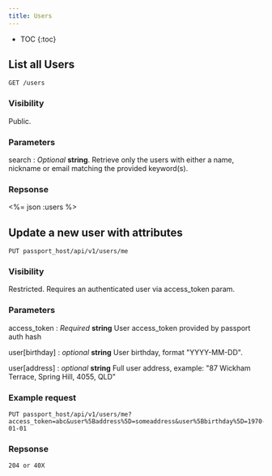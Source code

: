 ```yaml
---
title: Users
---
```


* TOC
{:toc}

## List all Users

    GET /users

### Visibility

Public.

### Parameters

search : _Optional_ **string**. Retrieve only the users with either a name, nickname or email matching the provided keyword(s).

### Repsonse

<%= json :users %>

## Update a new user with attributes

    PUT passport_host/api/v1/users/me

### Visibility

Restricted. Requires an authenticated user via access_token param.

### Parameters

access_token : _Required_ **string** User access_token provided by passport auth hash

user[birthday] : _optional_ **string** User birthday, format "YYYY-MM-DD".

user[address] : _optional_ **string** Full user address, example: "87 Wickham Terrace, Spring Hill, 4055, QLD"

### Example request

    PUT passport_host/api/v1/users/me?access_token=abc&user%5Baddress%5D=someaddress&user%5Bbirthday%5D=1970-01-01

### Repsonse

    204 or 40X


